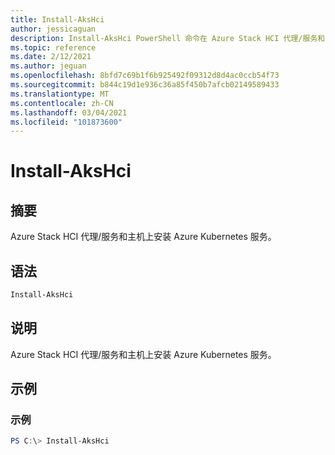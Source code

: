 ```yaml
---
title: Install-AksHci
author: jessicaguan
description: Install-AksHci PowerShell 命令在 Azure Stack HCI 代理/服务和主机上安装 Azure Kubernetes 服务。
ms.topic: reference
ms.date: 2/12/2021
ms.author: jeguan
ms.openlocfilehash: 8bfd7c69b1f6b925492f09312d8d4ac0ccb54f73
ms.sourcegitcommit: b844c19d1e936c36a85f450b7afcb02149589433
ms.translationtype: MT
ms.contentlocale: zh-CN
ms.lasthandoff: 03/04/2021
ms.locfileid: "101873600"
---
```

# <a name="install-akshci"></a>Install-AksHci

## <a name="synopsis"></a>摘要
Azure Stack HCI 代理/服务和主机上安装 Azure Kubernetes 服务。

## <a name="syntax"></a>语法

```powershell
Install-AksHci
```

## <a name="description"></a>说明
Azure Stack HCI 代理/服务和主机上安装 Azure Kubernetes 服务。

## <a name="examples"></a>示例

### <a name="example"></a>示例
```powershell
PS C:\> Install-AksHci
```
